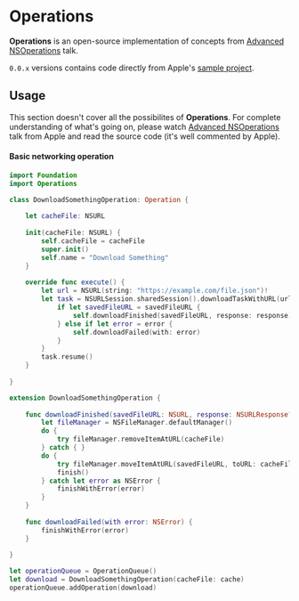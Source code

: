 # Operations
**Operations** is an open-source implementation of concepts from [Advanced NSOperations](https://developer.apple.com/videos/play/wwdc2015/226/) talk.

`0.0.x` versions contains code directly from Apple's [sample project](https://developer.apple.com/sample-code/wwdc/2015/downloads/Advanced-NSOperations.zip).

## Usage

This section doesn't cover all the possibilites of **Operations**. For complete understanding of what's going on, please watch [Advanced NSOperations](https://developer.apple.com/videos/play/wwdc2015/226/) talk from Apple and read the source code (it's well commented by Apple).

#### Basic networking operation

```swift
import Foundation
import Operations

class DownloadSomethingOperation: Operation {
    
    let cacheFile: NSURL
    
    init(cacheFile: NSURL) {
        self.cacheFile = cacheFile
        super.init()
        self.name = "Download Something"
    }
    
    override func execute() {
        let url = NSURL(string: "https://example.com/file.json")!
        let task = NSURLSession.sharedSession().downloadTaskWithURL(url) { (savedFileURL, response, error) in
            if let savedFileURL = savedFileURL {
                self.downloadFinished(savedFileURL, response: response)
            } else if let error = error {
                self.downloadFailed(with: error)
            }
        }
        task.resume()
    }
    
}

extension DownloadSomethingOperation {
    
    func downloadFinished(savedFileURL: NSURL, response: NSURLResponse?) {
        let fileManager = NSFileManager.defaultManager()
        do {
            try fileManager.removeItemAtURL(cacheFile)
        } catch { }
        do {
            try fileManager.moveItemAtURL(savedFileURL, toURL: cacheFile)
            finish()
        } catch let error as NSError {
            finishWithError(error)
        }
    }
    
    func downloadFailed(with error: NSError) {
        finishWithError(error)
    }
    
}
```

```swift
let operationQueue = OperationQueue()
let download = DownloadSomethingOperation(cacheFile: cache)
operationQueue.addOperation(download)
```
